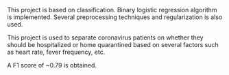 This project is based on classification. Binary logistic regression algorithm
is implemented. Several preprocessing techniques and regularization is also
used.

This project is used to separate coronavirus patients on whether they should be
hospitalized or home quarantined based on several factors such as heart rate,
fever frequency, etc.

A F1 score of ~0.79 is obtained.
